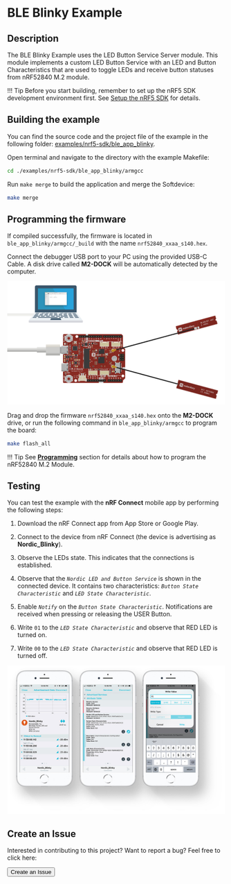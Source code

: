 # BLE Blinky Example

## Description

The BLE Blinky Example uses the LED Button Service Server module. This module implements a custom LED Button Service with an LED and Button Characteristics that are used to toggle LEDs and receive button statuses from nRF52840 M.2 module.

!!! Tip
	Before you start building, remember to set up the nRF5 SDK development environment first. See [Setup the nRF5 SDK](../setup.md) for details.

## Building the example

You can find the source code and the project file of the example in the following folder: [examples/nrf5-sdk/ble_app_blinky](https://github.com/makerdiary/nrf52840-m2-devkit/tree/master/examples/nrf5-sdk/ble_app_blinky).

Open terminal and navigate to the directory with the example Makefile:

``` sh
cd ./examples/nrf5-sdk/ble_app_blinky/armgcc
```

Run `make merge` to build the application and merge the Softdevice:

``` sh
make merge
```

## Programming the firmware

If compiled successfully, the firmware is located in `ble_app_blinky/armgcc/_build` with the name `nrf52840_xxaa_s140.hex`.

Connect the debugger USB port to your PC using the provided USB-C Cable. A disk drive called **M2-DOCK** will be automatically detected by the computer.

![](../assets/images/programming-firmware.png)


Drag and drop the firmware `nrf52840_xxaa_s140.hex` onto the **M2-DOCK** drive, or run the following command in `ble_app_blinky/armgcc` to program the board:

``` sh
make flash_all
```

!!! Tip
	See **[Programming](../../programming.md)** section for details about how to program the nRF52840 M.2 Module.

## Testing

You can test the example with the **nRF Connect** mobile app by performing the following steps:

1. Download the nRF Connect app from App Store or Google Play.

2. Connect to the device from nRF Connect (the device is advertising as **Nordic_Blinky**).

3. Observe the LEDs state. This indicates that the connections is established.

4. Observe that the *`Nordic LED and Button Service`* is shown in the connected device. It contains two characteristics: *`Button State Characteristic`* and *`LED State Characteristic`*.

5. Enable *`Notify`* on the *`Button State Characteristic`*. Notifications are received when pressing or releasing the USER Button.

6. Write `01` to the *`LED State Characteristic`* and observe that RED LED is turned on.

7. Write `00` to the *`LED State Characteristic`* and observe that RED LED is turned off.

[![](assets/images/ble-app-blinky-example.jpg)](assets/images/ble-app-blinky-example.jpg)

## Create an Issue

Interested in contributing to this project? Want to report a bug? Feel free to click here:

<a href="https://github.com/makerdiary/nrf52840-m2-devkit/issues/new?title=nRF5%20SDK-BLE%20Blinky:%20%3Ctitle%3E"><button data-md-color-primary="red-bud"><i class="fa fa-github"></i> Create an Issue</button></a>

